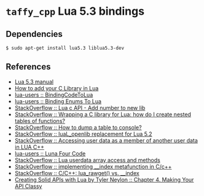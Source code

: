 # `taffy_cpp` Lua 5.3 bindings

## Dependencies

```shell
$ sudo apt-get install lua5.3 liblua5.3-dev
```


## References

- [Lua 5.3 manual](https://www.lua.org/manual/5.3/manual.html)
- [How to add your C Library in Lua](https://blog.devgenius.io/how-to-add-your-c-library-in-lua-46fd246f0fa8)
- [lua-users :: BindingCodeToLua](http://lua-users.org/wiki/BindingCodeToLua)
- [lua-users :: Binding Enums To Lua](http://lua-users.org/wiki/BindingEnumsToLua)
- [StackOverflow :: Lua c API - Add number to new lib](https://stackoverflow.com/questions/46517127/lua-c-api-add-number-to-new-lib)
- [StackOverflow :: Wrapping a C library for Lua: how do I create nested tables of functions?](https://stackoverflow.com/questions/9527417/wrapping-a-c-library-for-lua-how-do-i-create-nested-tables-of-functions)
- [StackOverflow :: How to dump a table to console?](https://stackoverflow.com/questions/9168058/how-to-dump-a-table-to-console)
- [StackOverflow :: luaL_openlib replacement for Lua 5.2](https://stackoverflow.com/a/19041283/)
- [StackOverflow :: Accessing user data as a member of another user data in LUA C++](https://stackoverflow.com/questions/61775019/accessing-user-data-as-a-member-of-another-user-data-in-lua-c)
- [lua-users :: Luna Four Code](http://lua-users.org/wiki/LunaFourCode)
- [StackOverflow :: Lua userdata array access and methods](https://stackoverflow.com/questions/26970316/lua-userdata-array-access-and-methods)
- [StackOverflow :: implementing __index metafunction in C/c++](https://stackoverflow.com/questions/50880830/implementing-index-metafunction-in-c-c)
- [StackOverflow :: C/C++: lua_rawget() vs. __index](https://stackoverflow.com/questions/25466890/c-c-lua-rawget-vs-index)
- [Creating Solid APIs with Lua by Tyler Neylon :: Chapter 4. Making Your API Classy](https://www.oreilly.com/library/view/creating-solid-apis/9781491986301/ch04.html)
